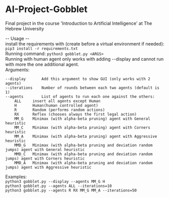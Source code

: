 # AI-Project-Gobblet

Final project in the course 'Introduction to Artificial Intelligence' at The Hebrew University

-- Usage --  
    install the requirements with (create before a virtual environment if needed):  
    ``pip3 install -r requirements.txt``  
    Running command: ``python3 gobblet.py <ARGS>``  
    Running with human agent only works with adding --display and cannot run with more the one additional agent.  
    Arguments:

    --display       Add this argument to show GUI (only works with 2 agents)
    --iterations    Number of rounds between each two agents (default is 1)
    --agents        List of agents to run each one against the others:
        ALL     insert all agents except Human
        H       Human(human controlled agent)
        R       Random (performs random actions)
        RX      Reflex (chooses always the first legal action)
        MM_G    Minimax (with alpha-beta pruning) agent with General heuristic
        MM_C    Minimax (with alpha-beta pruning) agent with Corners heuristic
        MM_A    Minimax (with alpha-beta pruning) agent with Aggressive heuristic
        MMD_G   Minimax (with alpha-beta pruning and deviation random jumps) agent with General heuristic
        MMD_C   Minimax (with alpha-beta pruning and deviation random jumps) agent with Corners heuristic
        MMD_A   Minimax (with alpha-beta pruning and deviation random jumps) agent with Aggressive heuristic

Examples:  
    ``python3 gobblet.py --display --agents MM_G H``  
    ``python3 gobblet.py --agents ALL --iterations=10``  
    ``python3 gobblet.py --agents R RX MM_G MM_A --iterations=50``
 
